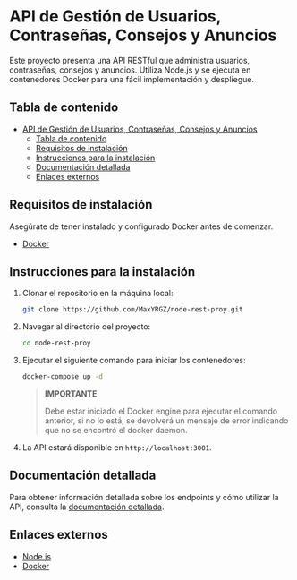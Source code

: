 # API de Gestión de Usuarios, Contraseñas, Consejos y Anuncios

Este proyecto presenta una API RESTful que administra usuarios, contraseñas, consejos y anuncios. Utiliza Node.js y se ejecuta en contenedores Docker para una fácil implementación y despliegue.

## Tabla de contenido

- [API de Gestión de Usuarios, Contraseñas, Consejos y Anuncios](#api-de-gestión-de-usuarios-contraseñas-consejos-y-anuncios)
  - [Tabla de contenido](#tabla-de-contenido)
  - [Requisitos de instalación](#requisitos-de-instalación)
  - [Instrucciones para la instalación](#instrucciones-para-la-instalación)
  - [Documentación detallada](#documentación-detallada)
  - [Enlaces externos](#enlaces-externos)

## Requisitos de instalación

Asegúrate de tener instalado y configurado Docker antes de comenzar.

- [Docker](https://www.docker.com)

## Instrucciones para la instalación

1. Clonar el repositorio en la máquina local:
   
   ```sh
   git clone https://github.com/MaxYRGZ/node-rest-proy.git
   ```

2. Navegar al directorio del proyecto:
   
   ```sh
   cd node-rest-proy
   ```

3. Ejecutar el siguiente comando para iniciar los contenedores:

    ```sh
    docker-compose up -d
    ```

    > **IMPORTANTE**
    >
    > Debe estar iniciado el Docker engine para ejecutar el comando anterior,
    > si no lo está, se devolverá un mensaje de error indicando que no se
    > encontró el docker daemon.

4. La API estará disponible en `http://localhost:3001`.

## Documentación detallada

Para obtener información detallada sobre los endpoints y cómo utilizar la API,
consulta la [documentación detallada](./docs/README.md).

## Enlaces externos

- [Node.js](https://www.nodejs.org)
- [Docker](https://www.docker.com)